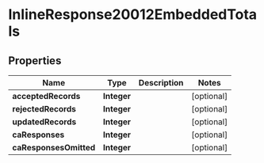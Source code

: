 
# InlineResponse20012EmbeddedTotals

## Properties
Name | Type | Description | Notes
------------ | ------------- | ------------- | -------------
**acceptedRecords** | **Integer** |  |  [optional]
**rejectedRecords** | **Integer** |  |  [optional]
**updatedRecords** | **Integer** |  |  [optional]
**caResponses** | **Integer** |  |  [optional]
**caResponsesOmitted** | **Integer** |  |  [optional]




